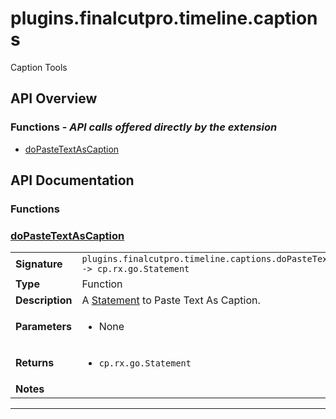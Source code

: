 # plugins.finalcutpro.timeline.captions

Caption Tools

## API Overview
### **Functions** - _API calls offered directly by the extension_
 * [doPasteTextAsCaption](#dopastetextascaption)


## API Documentation

### Functions


### [doPasteTextAsCaption](#dopastetextascaption)

|                                             |                                                                                     |
| --------------------------------------------|-------------------------------------------------------------------------------------|
| **Signature**                               | `plugins.finalcutpro.timeline.captions.doPasteTextAsCaption() -> cp.rx.go.Statement`                                                                    |
| **Type**                                    | Function                                                                     |
| **Description**                             | A [Statement](../cp/cp.rx.go.Statement.md) to Paste Text As Caption.                                                                     |
| **Parameters**                              | <ul><li>None</li></ul> |
| **Returns**                                 | <ul><li>`cp.rx.go.Statement`</li></ul>          |
| **Notes**                                   | <ul></ul>                |

---
